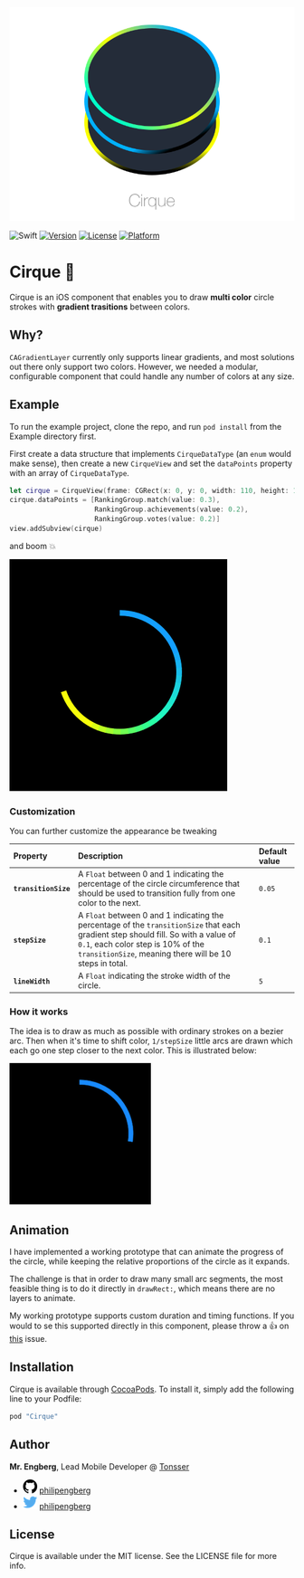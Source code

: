 
![cirque icon 2](/img/Cirque.png)

![Swift](https://img.shields.io/badge/Swift-3.0-brightgreen.svg)
[![Version](https://img.shields.io/cocoapods/v/Cirque.svg?style=flat)](http://cocoapods.org/pods/Cirque)
[![License](https://img.shields.io/cocoapods/l/Cirque.svg?style=flat)](http://cocoapods.org/pods/Cirque)
[![Platform](https://img.shields.io/cocoapods/p/Cirque.svg?style=flat)](http://cocoapods.org/pods/Cirque)

# Cirque 🎨
Cirque is an iOS component that enables you to draw **multi color** circle strokes with **gradient trasitions** between colors.

## Why?
`CAGradientLayer` currently only supports linear gradients, and most solutions out there only support two colors. However, we needed a modular, configurable component that could handle any number of colors at any size.

## Example

To run the example project, clone the repo, and run `pod install` from the Example directory first.

First create a data structure that implements `CirqueDataType` (an `enum` would make sense), then create a new `CirqueView` and set the `dataPoints` property with an array of `CirqueDataType`.
```swift
let cirque = CirqueView(frame: CGRect(x: 0, y: 0, width: 110, height: 110))
cirque.dataPoints = [RankingGroup.match(value: 0.3), 
                     RankingGroup.achievements(value: 0.2), 
                     RankingGroup.votes(value: 0.2)]
view.addSubview(cirque)
```
and boom 💥

![Example](/img/Example.png)

### Customization
You can further customize the appearance be tweaking

| Property | Description | Default value |
|:---------|:------------|:--------------|
|**`transitionSize`**| A `Float` between 0 and 1 indicating the percentage of the circle circumference that should be used to transition fully from one color to the next. | `0.05` |
|**`stepSize`**| A `Float` between 0 and 1 indicating the percentage of the `transitionSize` that each gradient step should fill. So with a value of `0.1`, each color step is 10% of the `transitionSize`, meaning there will be 10 steps in total. | `0.1` |
|**`lineWidth`**| A `Float` indicating the stroke width of the circle. | `5` |

### How it works
The idea is to draw as much as possible with ordinary strokes on a bezier arc. Then when it's time to shift color, `1/stepSize` little arcs are drawn which each go one step closer to the next color. This is illustrated below:

![Example](/img/HowItWorks.gif)

## Animation
I have implemented a working prototype that can animate the progress of the circle, while keeping the relative proportions of the circle as it expands.

The challenge is that in order to draw many small arc segments, the most feasible thing is to do it directly in `drawRect:`, which means there are no layers to animate.

My working prototype supports custom duration and timing functions. If you would to se this supported directly in this component, please throw a 👍 on [this](https://github.com/tonsser/Cirque/issues/1) issue.

## Installation

Cirque is available through [CocoaPods](http://cocoapods.org). To install
it, simply add the following line to your Podfile:

```ruby
pod "Cirque"
```

## Author

**Mr. Engberg**, Lead Mobile Developer @ [Tonsser](https://github.com/tonsser)

- ![GitHub](/img/GitHub.png) [philipengberg](https://github.com/philipengberg)
- ![Twitter](/img/Twitter.png) [philipengberg](https://twitter.com/philipengberg)

## License

Cirque is available under the MIT license. See the LICENSE file for more info.
